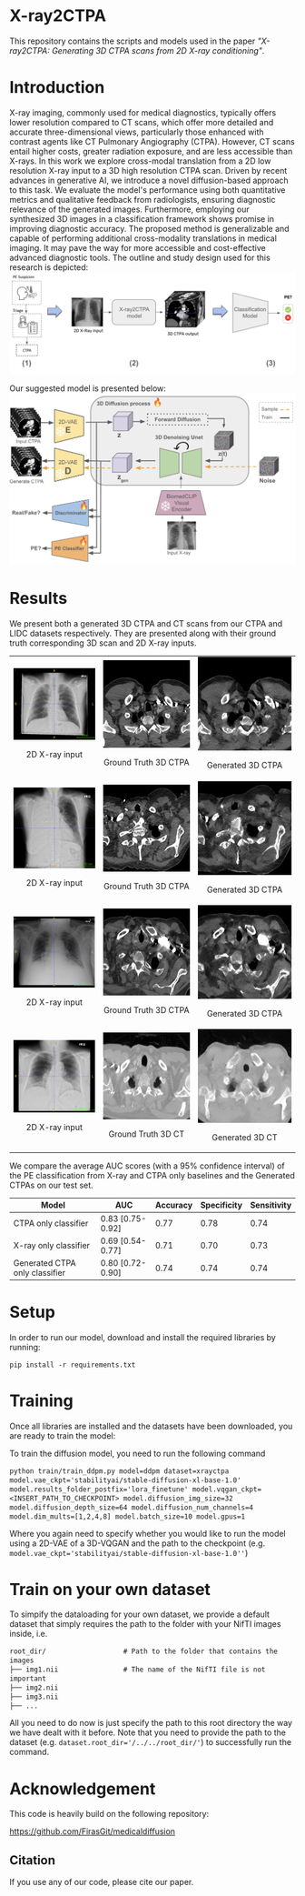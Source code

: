 # X-ray2CTPA

This repository contains the scripts and models used in the paper *"X-ray2CTPA: Generating 3D CTPA scans from 2D X-ray conditioning"*.

# Introduction

X-ray imaging, commonly used for medical diagnostics, typically offers lower resolution compared to CT scans, which offer more detailed and accurate three-dimensional views, particularly those enhanced with contrast agents like CT Pulmonary Angiography (CTPA). However, CT scans entail higher costs, greater radiation exposure, and are less accessible than X-rays. 
In this work we explore cross-modal translation from a 2D low resolution X-ray input to a 3D high resolution CTPA scan. Driven by recent advances in generative AI, we introduce a novel diffusion-based approach to this task. We evaluate the model's performance using both quantitative metrics and qualitative feedback from radiologists, ensuring diagnostic relevance of the generated images. 
Furthermore, employing our synthesized 3D images in a classification framework shows promise in improving diagnostic accuracy. The proposed method is generalizable and capable of performing additional cross-modality translations in medical imaging. It may pave the way for more accessible and cost-effective advanced diagnostic tools.
The outline and study design used for this research is depicted: 
 ![](assets/outline.png)

Our suggested model is presented below:
![](assets/model.png)


# Results

We present both a generated 3D CTPA and CT scans from our CTPA and LIDC datasets respectively. They are presented along with their ground truth corresponding 3D scan and 2D X-ray inputs.

<table>
  <tr>
     <td>
      <img src="assets/4015007720739_xray.png" alt="X-ray" width="300"/>
      <br>
      <p align="center">2D X-ray input</p>
    </td>
    <td>
      <img src="assets/4015007720739_0.gif" alt="Ground Truth" width="300"/>
      <br>
      <p align="center">Ground Truth 3D CTPA</p>
    </td>
    <td>
      <img src="assets/4015007720739.gif" alt="Second GIF" width="300"/>
      <br>
      <p align="center">Generated 3D CTPA</p>
    </td>
  </tr>
  <tr>
     <td>
      <img src="assets/4015007782447_xray.png" alt="X-ray" width="300"/>
      <br>
      <p align="center">2D X-ray input</p>
    </td>
    <td>
      <img src="assets/4015007782447_0.gif" alt="Ground Truth" width="300"/>
      <br>
      <p align="center">Ground Truth 3D CTPA</p>
    </td>
    <td>
      <img src="assets/4015007782447.gif" alt="Second GIF" width="300"/>
      <br>
      <p align="center">Generated 3D CTPA</p>
    </td>
  </tr>
  <tr>
     <td>
      <img src="assets/4015008525303_xray.png" alt="X-ray" width="300"/>
      <br>
      <p align="center">2D X-ray input</p>
    </td>
    <td>
      <img src="assets/4015008525303_0.gif" alt="Ground Truth" width="300"/>
      <br>
      <p align="center">Ground Truth 3D CTPA</p>
    </td>
    <td>
      <img src="assets/4015008525303.gif" alt="Second GIF" width="300"/>
      <br>
      <p align="center">Generated 3D CTPA</p>
    </td>
  </tr>
  <tr>
     <td>
      <img src="assets/xray_lidc.png" alt="X-ray lidc" width="300"/>
      <br>
      <p align="center">2D X-ray input</p>
    </td>
    <td>
      <img src="assets/LIDC-IDRI-0046_0.gif" alt="Ground Truth LIDC" width="300"/>
      <br>
      <p align="center">Ground Truth 3D CT</p>
    </td>
    <td>
      <img src="assets/LIDC-IDRI-0046.gif" alt="Second GIF LIDC" width="300"/>
      <br>
      <p align="center">Generated 3D CT</p>
    </td>
  </tr>
</table>

We compare the average AUC scores (with a 95% confidence interval) of the PE classification from X-ray and CTPA only baselines and the Generated CTPAs on our test set. 

|    Model                       |       AUC       | Accuracy | Specificity | Sensitivity  |
|--------------------------------|-----------------|----------|-------------|--------------|
|CTPA only classifier            |0.83 [0.75-0.92] | 0.77     | 0.78        |   0.74       |
|X-ray only classifier           |0.69 [0.54-0.77] | 0.71     | 0.70        |   0.73       |
|Generated CTPA only classifier  |0.80 [0.72-0.90] | 0.74     | 0.74        |   0.74       |


# Setup
In order to run our model, download and install the required libraries by running: 
```
pip install -r requirements.txt
```

# Training
Once all libraries are installed and the datasets have been downloaded, you are ready to train the model:

To train the diffusion model, you need to run the following command
```
python train/train_ddpm.py model=ddpm dataset=xrayctpa model.vae_ckpt='stabilityai/stable-diffusion-xl-base-1.0' model.results_folder_postfix='lora_finetune' model.vqgan_ckpt=<INSERT_PATH_TO_CHECKPOINT> model.diffusion_img_size=32 model.diffusion_depth_size=64 model.diffusion_num_channels=4 model.dim_mults=[1,2,4,8] model.batch_size=10 model.gpus=1
```
Where you again need to specify whether you would like to run the model using a 2D-VAE of a 3D-VQGAN and the path to the checkpoint (e.g. ```model.vae_ckpt='stabilityai/stable-diffusion-xl-base-1.0''```)

# Train on your own dataset
To simpify the dataloading for your own dataset, we provide a default dataset that simply requires the path to the folder with your NifTI images inside, i.e.

    root_dir/					# Path to the folder that contains the images
    ├── img1.nii                # The name of the NifTI file is not important
    ├── img2.nii                    
    ├── img3.nii                     
    ├── ...                    

All you need to do now is just specify the path to this root directory the way we have dealt with it before. Note that you need to provide the path to the dataset (e.g. ```dataset.root_dir='/../../root_dir/'```) to successfully run the command.

# Acknowledgement
This code is heavily build on the following repository:

https://github.com/FirasGit/medicaldiffusion

## Citation
If you use any of our code, please cite our paper.

